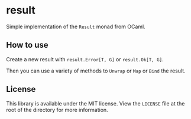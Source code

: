 # result
Simple implementation of the `Result` monad from OCaml.

## How to use
Create a new result with `result.Error[T, G]` or `result.Ok[T, G]`.

Then you can use a variety of methods to `Unwrap` or `Map` or `Bind` the
result.

## License
This library is available under the MIT license. View the `LICENSE` file at
the root of the directory for more information.